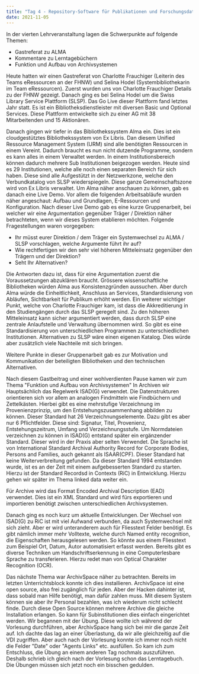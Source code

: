 ```yaml
---
title: "Tag 4 - Repository-Software für Publikationen und Forschungsdaten"
date: 2021-11-05
---
```


In der vierten Lehrveranstaltung lagen die Schwerpunkte auf folgende Themen:
- Gastreferat zu ALMA
- Kommentare zu Lerntagebüchern
- Funktion und Aufbau von Archivsystemen


Heute hatten wir einen Gastreferat von Charlotte Frauchiger (Leiterin des Teams eRessourcen an der FHNW) und Selina Hodel (Systembibliothekarin im Team eRessourcen). Zuerst wurden uns von Charlotte Frauchiger Details zu der FHNW gezeigt. Danach ging es bei Selina Hodel um die Swiss Library Service Plattform (SLSP). Das Go Live dieser Plattform fand letztes Jahr statt. Es ist ein Bibliotheksdienstleister mit diversen Basic und Optional Services. Diese Plattform entwickelte sich zu einer AG mit 38 Mitarbeitenden und 15 Aktionären.
 
Danach gingen wir tiefer in das Bibliothekssystem Alma ein. Dies ist ein cloudgestütztes Bibliothekssystem von Ex Libris. Dan diesem Unified Ressource Management System (URM) sind alle benötigten Ressourcen in einem Vereint. Dadurch braucht es nun nicht dutzende Programme, sondern es kann alles in einem Verwaltet werden. In einem Institutionsbereich können dadurch mehrere Sub Institutionen beigezogen werden. Heute sind es 29 Institutionen, welche alle noch einen separaten Bereich für sich haben. Diese sind alle Aufgestützt in der Netzwerkzone, welche den Verbundkatalog von SLSP wiederspiegeln. Diese ganze Gemeinschaftszone wird von Ex Libris verwaltet.
Um Alma näher anschauen zu können, gab es danach eine Live Demo. Vor allem die folgenden Arbeitsabläufe wurden näher angeschaut: Aufbau und Grundlagen, E-Ressourcen und Konfiguration. Nach dieser Live Demo gab es eine kurze Gruppenarbeit, bei welcher wir eine Argumentation gegenüber Träger / Direktion näher betrachteten, wenn wir dieses System etablieren möchten. Folgende Fragestellungen waren vorgegeben: 
 
 
- Ihr müsst eurer Direktion / dem Träger ein Systemwechsel zu ALMA / SLSP vorschlagen, welche Argumente führt ihr auf?
- Wie rechtfertigen wir den sehr viel höheren Mitteleinsatz gegenüber den Trägern und der Direktion?
- Seht Ihr Alternativen?
 
 
Die Antworten dazu ist, dass für eine Argumentation zuerst die Voraussetzungen abzuklären braucht. Grössere wissenschaftliche Bibliotheken würden Alma aus Konsistenzgründen aussuchen.
Aber durch Alma würde die Einheitlichkeit, Anschluss an Services, Standardisierung von Abläufen, Sichtbarkeit für Publikum erhöht werden.
Ein weiterer wichtiger Punkt, welche von Charlotte Frauchiger kam, ist dass die Akkreditierung  in den Studiengängen durch das SLSP geregelt sind. 
Zu den höheren Mitteleinsatz kann sicher argumentiert werden, dass durch SLSP eine zentrale Anlaufstelle und Verwaltung übernommen wird. So gibt es eine Standardisierung von unterschiedlichen Programmen zu unterschiedlichen Institutionen.
Alternativen zu SLSP wäre einen eigenen Katalog. Dies würde aber zusätzlich viele Nachteile mit sich bringen.
 
Weitere Punkte in dieser Gruppenarbeit gab es zur Motivation und Kommunikation der beteiligten Bibliotheken und den technischen Alternativen.
 
Nach diesem Gastbeitrag und einer wohlverdienten Pause kamen wir zum Thema "Funktion und Aufbau von Archivsystemen"
In Archiven wir Hauptsächlich das Regelwerk ISAD(G) verwendet. Die Datenstrukturen orientieren sich vor allem an analogen Findmitteln wie Findbüchern und Zettelkästen. Hierbei gibt es eine mehrstufige Verzeichnung im Provenienzprinzip, um den Entstehungszusammenhang abbilden zu können. Dieser Standard hat 26 Verzeichnungselemente. Dazu gibt es aber nur 6 Pflichtfelder. Diese sind: Signatur, Titel, Provenienz, Entstehungszeitrum, Umfang und Verzeichnungsstufe. Um Normdateien verzeichnen zu können in ISAD(G) entstand später ein ergänzender Standard. Dieser wird in der Praxis aber selten Verwendet. Die Sprache ist von International Standard Archival Authority Record for Corporate Bodies, Persons and Families, auch gekannt als ISAAR(CPF).  Dieser Standard hat keine Weiterverbreitung gefunden. Da dieser Standard 1994 entstanden wurde, ist es an der Zeit mit einem aufgebesserten Standard zu starten. Hierzu ist der Standard Recordsd in Contexts (RiC) in Entwicklung.  Hierzu gehen wir später im Thema linked data weiter ein.
 
Für Archive wird das Format Encoded Archival Description  (EAD) verwendet. Dies ist ein XML Standard und wird fürs exportieren und importieren benötigt zwischen unterschiedlichen Archivsystemen. 

Danach ging es noch kurz um aktuelle Entwicklungen. Der Wechsel von ISAD(G) zu RiC ist mit viel Aufwand verbunden, da auch Systemwechsel mit sich zieht. Aber er wird unteranderem auch für Fliesstext Felder benötigt. Es gibt nämlich immer mehr Volltexte, welche durch Named entity recognition, die Eigenschaften herausgelesen werden. So könnte aus einem Fliesstext zum Beispiel Ort, Datum, Autor automatisiert erfasst werden. Bereits gibt es diverse Techniken um Handschriftserkennung in eine Computerlesbare Sprache zu transferieren. Hierzu redet man von Optical Charakter Recognition (OCR).

Das nächste Thema war ArchivSpace näher zu betrachten. Bereits im letzten Unterrichtsblock konnte ich dies installieren. ArchivSpace ist eine open source, also frei zugänglich für jeden. Aber der Hacken dahinter ist, dass sobald man Hilfe benötigt, man dafür zahlen muss. Mit diesem System können sie aber ihr Personal bezahlen, was ich wiederum nicht schlecht finde. Durch diese Open Source können mehrere Archive die gleiche Installation erlangen. So kann für Subinstitutionen dies einfach eingerichtet werden.
Wir begannen mit der Übung. Diese wollte ich während der Vorlesung durchführen, aber ArchivSpace hang sich bei mir die ganze Zeit auf. Ich dachte das lag an einer Überlastung, da wir alle gleichzeitig auf die VDI zugriffen. Aber auch nach der Vorlesung konnte ich immer noch nicht die Felder "Date" oder "Agents Links" etc. ausfüllen. So kam ich zum Entschluss, die Übung an einem anderen Tag nochmals auszuführen. Deshalb schrieb ich gleich nach der Vorlesung schon das Lerntagebuch. Die Übungen müssen sich jetzt noch ein bisschen gedulden.

